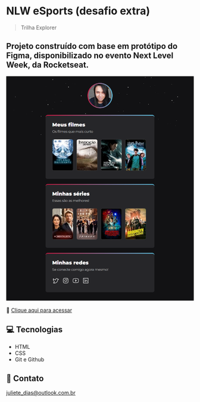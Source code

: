 # NLW eSports (desafio extra)

> Trilha Explorer

## Projeto construído com base em protótipo do Figma, disponibilizado no evento Next Level Week, da Rocketseat.

![preview](./.github/preview.png)

🔗 <a href="https://julietedias.github.io/nlw-esports-desafio-extra/" target="_blank">Clique aqui para acessar</a>

## 💻 Tecnologias
- HTML
- CSS
- Git e Github

## 📩 Contato
juliete_dias@outlook.com.br